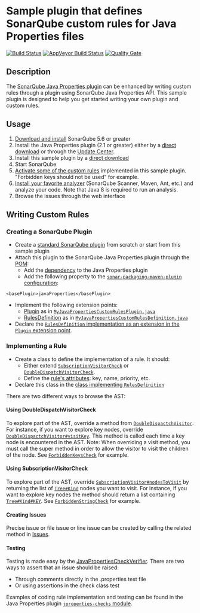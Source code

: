 Sample plugin that defines SonarQube custom rules for Java Properties files
====================

[![Build Status](https://api.travis-ci.org/racodond/sonar-jproperties-custom-rules-plugin.svg?branch=master)](https://travis-ci.org/racodond/sonar-jproperties-custom-rules-plugin)
[![AppVeyor Build Status](https://ci.appveyor.com/api/projects/status/wde8h8q7dchsq0ne/branch/master?svg=true)](https://ci.appveyor.com/project/racodond/sonar-jproperties-custom-rules-plugin/branch/master)
[![Quality Gate](https://sonarqube.com/api/badges/gate?key=org.sonar.sonar-plugins:sonar-jproperties-custom-rules-plugin)](https://sonarqube.com/overview?id=org.sonar.sonar-plugins%3Asonar-jproperties-custom-rules-plugin)

## Description
The [SonarQube Java Properties plugin](https://github.com/racodond/sonar-jproperties-plugin) can be enhanced by writing custom rules through a plugin using SonarQube Java Properties API.
This sample plugin is designed to help you get started writing your own plugin and custom rules.

## Usage
1. [Download and install](http://docs.sonarqube.org/display/SONAR/Setup+and+Upgrade) SonarQube 5.6 or greater
1. Install the Java Properties plugin (2.1 or greater) either by a [direct download](https://github.com/racodond/sonar-jproperties-plugin/releases) or through the [Update Center](http://docs.sonarqube.org/display/SONAR/Update+Center).
1. Install this sample plugin by a [direct download](https://github.com/racodond/sonar-jproperties-custom-rules-plugin/releases)
1. Start SonarQube
1. [Activate some of the custom rules](http://docs.sonarqube.org/display/SONAR/Configuring+Rules) implemented in this sample plugin. "Forbidden keys should not be used" for example.
1. [Install your favorite analyzer](http://docs.sonarqube.org/display/SONAR/Analyzing+Source+Code#AnalyzingSourceCode-RunningAnalysis) (SonarQube Scanner, Maven, Ant, etc.) and analyze your code. Note that Java 8 is required to run an analysis.
1. Browse the issues through the web interface 

## Writing Custom Rules

### Creating a SonarQube Plugin
* Create a [standard SonarQube plugin](http://docs.sonarqube.org/display/DEV/Build+Plugin) from scratch or start from this sample plugin
* Attach this plugin to the SonarQube Java Properties plugin through the [POM](https://github.com/racodond/sonar-jproperties-custom-rules-plugin/blob/master/pom.xml):
  * Add the [dependency](https://github.com/racodond/sonar-jproperties-custom-rules-plugin/blob/master/pom.xml#L71) to the Java Properties plugin
  * Add the following property to the [`sonar-packaging-maven-plugin` configuration](https://github.com/racodond/sonar-jproperties-custom-rules-plugin/blob/master/pom.xml#L105):
 ```
 <basePlugin>javaProperties</basePlugin>
 ```
* Implement the following extension points:
  * [Plugin](http://javadocs.sonarsource.org/latest/apidocs/index.html?org/sonar/api/Plugin.html) as in [`MyJavaPropertiesCustomRulesPlugin.java`](https://github.com/racodond/sonar-jproperties-custom-rules-plugin/blob/master/src/main/java/org/sonar/jproperties/MyJavaPropertiesCustomRulesPlugin.java)
  * [RulesDefinition](http://javadocs.sonarsource.org/latest/apidocs/index.html?org/sonar/api/server/rule/RulesDefinition.html) as in [`MyJavaPropertiesCustomRulesDefinition.java`](https://github.com/racodond/sonar-jproperties-custom-rules-plugin/blob/master/src/main/java/org/sonar/jproperties/MyJavaPropertiesCustomRulesDefinition.java)
* Declare the [`RulesDefinition` implementation as an extension in the `Plugin` extension point](https://github.com/racodond/sonar-jproperties-custom-rules-plugin/blob/master/src/main/java/org/sonar/jproperties/MyJavaPropertiesCustomRulesPlugin.java#L34).

### Implementing a Rule
* Create a class to define the implementation of a rule. It should:
  * Either extend [`SubscriptionVisitorCheck`](https://github.com/racodond/sonar-jproperties-plugin/blob/master/jproperties-frontend/src/main/java/org/sonar/plugins/jproperties/api/visitors/SubscriptionVisitorCheck.java) or [`DoubleDispatchVisitorCheck`](https://github.com/racodond/sonar-jproperties-plugin/blob/master/jproperties-frontend/src/main/java/org/sonar/plugins/jproperties/api/visitors/DoubleDispatchVisitorCheck.java).
  * Define the [rule's attributes](https://github.com/racodond/sonar-jproperties-custom-rules-plugin/blob/master/src/main/java/org/sonar/jproperties/checks/ForbiddenKeysCheck.java#L32): key, name, priority, etc.
* Declare this class in the [class implementing `RulesDefinition`](https://github.com/racodond/sonar-jproperties-custom-rules-plugin/blob/master/src/main/java/org/sonar/jproperties/MyJavaPropertiesCustomRulesDefinition.java#L51)

There are two different ways to browse the AST:

#### Using DoubleDispatchVisitorCheck
To explore part of the AST, override a method from [`DoubleDispactchVisitor`](https://github.com/racodond/sonar-jproperties-plugin/blob/master/jproperties-frontend/src/main/java/org/sonar/plugins/jproperties/api/visitors/DoubleDispatchVisitor.java).
For instance, if you want to explore key nodes, override [`DoubleDispactchVisitor#visitKey`](https://github.com/racodond/sonar-jproperties-plugin/blob/master/jproperties-frontend/src/main/java/org/sonar/plugins/jproperties/api/visitors/DoubleDispatchVisitor.java#L78). This method is called each time a key node is encountered in the AST.
Note: When overriding a visit method, you must call the super method in order to allow the visitor to visit the children of the node.
See [`ForbiddenKeysCheck`](https://github.com/racodond/sonar-jproperties-custom-rules-plugin/blob/master/src/main/java/org/sonar/jproperties/checks/ForbiddenKeysCheck.java) for example.


#### Using SubscriptionVisitorCheck
To explore part of the AST, override [`SubscriptionVisitor#nodesToVisit`](https://github.com/racodond/sonar-jproperties-plugin/blob/master/jproperties-frontend/src/main/java/org/sonar/plugins/jproperties/api/visitors/SubscriptionVisitor.java#L36) by returning the list of [`Tree#Kind`](https://github.com/racodond/sonar-jproperties-plugin/blob/master/jproperties-frontend/src/main/java/org/sonar/plugins/jproperties/api/tree/Tree.java#L31) nodes you want to visit.
For instance, if you want to explore key nodes the method should return a list containing [`Tree#Kind#KEY`](https://github.com/racodond/sonar-jproperties-plugin/blob/master/jproperties-frontend/src/main/java/org/sonar/plugins/jproperties/api/tree/Tree.java#L35).
See [`ForbiddenStringCheck`](https://github.com/racodond/sonar-jproperties-custom-rules-plugin/blob/master/src/main/java/org/sonar/jproperties/checks/ForbiddenStringCheck.java) for example.

#### Creating Issues
Precise issue or file issue or line issue can be created by calling the related method in [Issues](https://github.com/racodond/sonar-jproperties-plugin/blob/master/jproperties-frontend/src/main/java/org/sonar/jproperties/visitors/Issues.java).

#### Testing
Testing is made easy by the [JavaPropertiesCheckVerifier](https://github.com/racodond/sonar-jproperties-plugin/blob/master/jproperties-checks-testkit/src/main/java/org/sonar/jproperties/checks/verifier/JavaPropertiesCheckVerifier.java).
There are two ways to assert that an issue should be raised:
* Through comments directly in the .properties test file
* Or using assertions in the check class test

Examples of coding rule implementation and testing can be found in the Java Properties plugin [`jproperties-checks` module](https://github.com/racodond/sonar-jproperties-plugin/tree/master/jproperties-checks/src/main/java/org/sonar/jproperties/checks).

